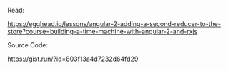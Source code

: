 Read:

https://egghead.io/lessons/angular-2-adding-a-second-reducer-to-the-store?course=building-a-time-machine-with-angular-2-and-rxjs

Source Code:

https://gist.run/?id=803f13a4d7232d64fd29


